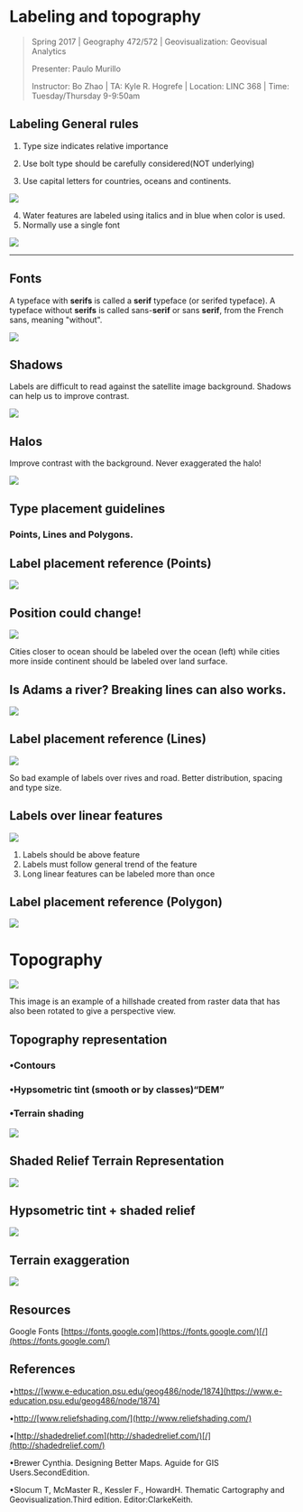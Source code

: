 # **Labeling and topography**

> Spring 2017 | Geography 472/572 | Geovisualization: Geovisual Analytics
>
> Presenter: Paulo Murillo
>
> Instructor: Bo Zhao | TA: Kyle R. Hogrefe | Location: LINC 368 | Time: Tuesday/Thursday 9-9:50am

## **Labeling General rules**

1. Type size indicates relative importance


2. Use bolt type should be carefully considered(NOT underlying)


3. Use capital letters for countries, oceans and continents.

![](img/himalaya.png)

4. Water features are labeled using italics and in blue when color is used.
5. Normally use a single font

![](img/alberta.png)

------

## **Fonts**

A typeface with **serifs** is called a **serif** typeface (or serifed typeface). A typeface without **serifs** is called sans-**serif** or sans **serif**, from the French sans, meaning "without".

![](img/serif.png)

## **Shadows**

Labels are difficult to read against the satellite image background. Shadows can help us to improve contrast.

![](img/shadows.png)

## **Halos**

Improve contrast with the background. Never exaggerated the halo!

![](img/halos.png)

## **Type placement guidelines**

### **Points, Lines and Polygons**.

## **Label placement reference** (Points)

![](img/points_placement.png)

## Position could change!

![](img/position.png)

Cities closer to ocean should be labeled over the ocean (left) while cities more inside continent should be labeled over land surface.

## Is Adams a river? Breaking lines can also works.

![](img/position.png)

## **Label placement reference** (Lines)

![](img/lines.png)

So bad example of labels over rives and road.					Better distribution, spacing and type size.

## Labels over linear features

![](img/lines2.png)

1. Labels should be above feature
2. Labels must follow general trend of the feature
3. Long linear features can be labeled more than once

## Label placement reference (Polygon)

![](img/polygon.png)

# Topography

![](img/3d.png)

This image is an example of a hillshade created from raster data that has also been rotated to give a perspective view.

## Topography representation

### •Contours

### •Hypsometric tint (smooth or by classes)“DEM”

### •Terrain shading

![](img/all_3.png)



## Shaded Relief  Terrain Representation

![](img/illumination.png)

## Hypsometric tint + shaded relief

![](img/shaded_hypso.png)

## Terrain exaggeration

![](img/exaggeration.png)



## Resources 

Google Fonts [https://fonts.google.com](https://fonts.google.com/)[/](https://fonts.google.com/)

## References

•[https://](https://www.e-education.psu.edu/geog486/node/1874)[www.e-education.psu.edu/geog486/node/1874](https://www.e-education.psu.edu/geog486/node/1874)

•[http](http://www.reliefshading.com/)[://](http://www.reliefshading.com/)[www.reliefshading.com/](http://www.reliefshading.com/)

•[http://shadedrelief.com](http://shadedrelief.com/)[/](http://shadedrelief.com/)

•Brewer Cynthia. Designing Better Maps. Aguide for GIS Users.SecondEdition. 

•Slocum T, McMaster R., Kessler F., HowardH. Thematic Cartography and Geovisualization.Third edition. Editor:ClarkeKeith.

